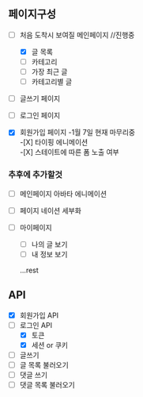 ## 페이지구성

- [ ] 처음 도착시 보여질 메인페이지
      //진행중

  - [x] 글 목록
  - [ ] 카테고리
  - [ ] 가장 최근 글
  - [ ] 카테고리별 글

- [ ] 글쓰기 페이지

- [ ] 로그인 페이지
- [x] 회원가입 페이지 -1월 7일 현재 마무리중  
       -[X] 타이핑 에니메이션  
       -[X] 스테이트에 따른 폼 노출 여부

### 추후에 추가할것

- [ ] 메인페이지 아바타 에니메이션
- [ ] 페이지 네이션 세부화
- [ ] 마이페이지

  - [ ] 나의 글 보기
  - [ ] 내 정보 보기

  ...rest

## API

- [x] 회원가입 API
- [ ] 로그인 API
  - [x] 토큰
  - [x] 세션 or 쿠키
- [ ] 글쓰기
- [ ] 글 목록 불러오기
- [ ] 댓글 쓰기
- [ ] 댓글 목록 불러오기
